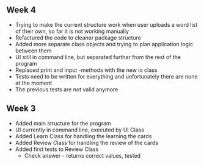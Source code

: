## Week 4

- Trying to make the current structure work when user uploads a word list of their own,
so far it is not working manually
- Refactured the code to cleaner package structure
- Added more separate class objects and trying to plan application logic between them
- UI still in command line, but separated further from the rest of the program
- Replaced print and input -methods with the new io class
- Tests need to be written for everything and unfortunately there are none at the moment
- The previous tests are not valid anymore

## Week 3

- Added main structure for the program
- UI currently in command line, executed by UI Class
- Added Learn Class for handling the learning the cards
- Added Review Class for handling the review of the cards
- Added first tests to Review Class
    - Check answer - returns correct values, tested